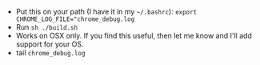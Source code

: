 - Put this on your path (I have it in my `~/.bashrc`): `export CHROME_LOG_FILE="chrome_debug.log`
- Run `sh ./build.sh`
- Works on OSX only. If you find this useful, then let me know and I'll add support for your OS.
- tail `chrome_debug.log`
